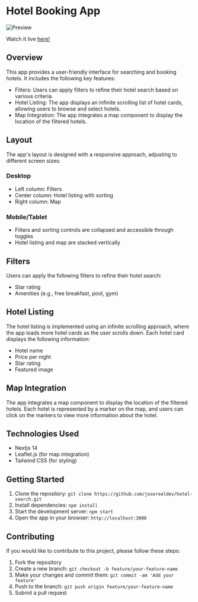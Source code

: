 # Hotel Booking App

![Preview](https://github.com/user-attachments/assets/7a30eeac-8f4e-4b44-9134-107db66217f4)

Watch it live [here!](https://hotel-search-delta.vercel.app/)

## Overview

This app provides a user-friendly interface for searching and booking hotels. It includes the following key features:

- Filters: Users can apply filters to refine their hotel search based on various criteria.
- Hotel Listing: The app displays an infinite scrolling list of hotel cards, allowing users to browse and select hotels.
- Map Integration: The app integrates a map component to display the location of the filtered hotels.

## Layout

The app's layout is designed with a responsive approach, adjusting to different screen sizes:

### Desktop

- Left column: Filters
- Center column: Hotel listing with sorting
- Right column: Map

### Mobile/Tablet

- Filters and sorting controls are collapsed and accessible through toggles
- Hotel listing and map are stacked vertically

## Filters

Users can apply the following filters to refine their hotel search:

- Star rating
- Amenities (e.g., free breakfast, pool, gym)

## Hotel Listing

The hotel listing is implemented using an infinite scrolling approach, where the app loads more hotel cards as the user scrolls down. Each hotel card displays the following information:

- Hotel name
- Price per night
- Star rating
- Featured image

## Map Integration

The app integrates a map component to display the location of the filtered hotels. Each hotel is represented by a marker on the map, and users can click on the markers to view more information about the hotel.

## Technologies Used

- Nextjs 14
- Leaflet.js (for map integration)
- Tailwind CSS (for styling)

## Getting Started

1. Clone the repository: `git clone https://github.com/joserealdev/hotel-search.git`
2. Install dependencies: `npm install`
3. Start the development server: `npm start`
4. Open the app in your browser: `http://localhost:3000`

## Contributing

If you would like to contribute to this project, please follow these steps:

1. Fork the repository
2. Create a new branch: `git checkout -b feature/your-feature-name`
3. Make your changes and commit them: `git commit -am 'Add your feature'`
4. Push to the branch: `git push origin feature/your-feature-name`
5. Submit a pull request

